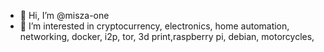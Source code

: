 - 👋 Hi, I’m @misza-one
- 👀 I’m interested in cryptocurrency, electronics, home automation, networking, docker, i2p, tor, 3d print,raspberry pi, debian, motorcycles,  


<!---
misza-one/misza-one is a ✨ special ✨ repository because its `README.md` (this file) appears on your GitHub profile.
You can click the Preview link to take a look at your changes.
--->
